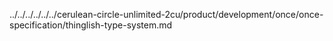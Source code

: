 ../../../../../../cerulean-circle-unlimited-2cu/product/development/once/once-specification/thinglish-type-system.md